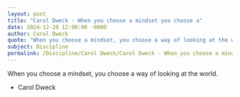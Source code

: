 ```yaml
---
layout: post
title: "Carol Dweck - When you choose a mindset you choose a"
date: 2024-12-28 12:00:00 -0000
author: Carol Dweck
quote: "When you choose a mindset, you choose a way of looking at the world."
subject: Discipline
permalink: /Discipline/Carol Dweck/Carol Dweck - When you choose a mindset you choose a
---
```


When you choose a mindset, you choose a way of looking at the world.

- Carol Dweck
